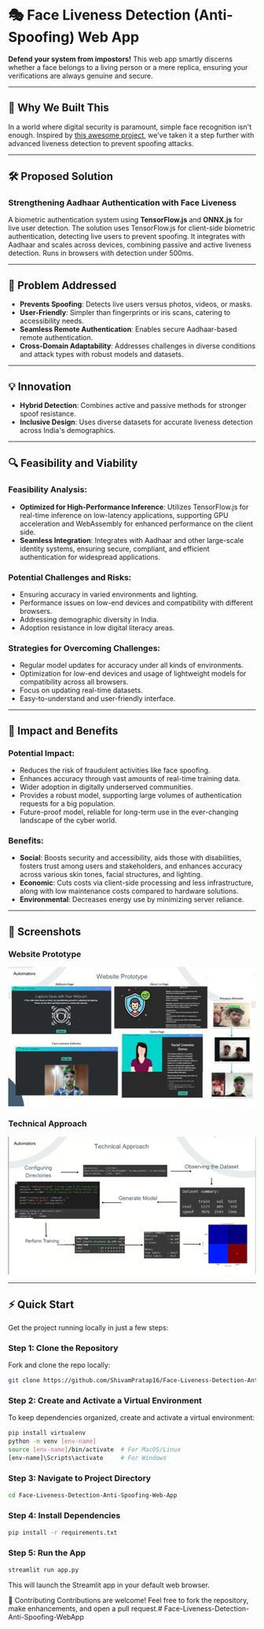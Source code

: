 # 🎭 Face Liveness Detection (Anti-Spoofing) Web App

**Defend your system from impostors!** This web app smartly discerns whether a face belongs to a living person or a mere replica, ensuring your verifications are always genuine and secure.

---

## 🚀 Why We Built This

In a world where digital security is paramount, simple face recognition isn't enough. Inspired by [this awesome project](https://github.com/jomariya23156/face-recognition-with-liveness-web-login), we've taken it a step further with advanced liveness detection to prevent spoofing attacks.

---

## 🛠 Proposed Solution

### Strengthening Aadhaar Authentication with Face Liveness

A biometric authentication system using **TensorFlow.js** and **ONNX.js** for live user detection. The solution uses TensorFlow.js for client-side biometric authentication, detecting live users to prevent spoofing. It integrates with Aadhaar and scales across devices, combining passive and active liveness detection. Runs in browsers with detection under 500ms.

---

## 🧩 Problem Addressed

- **Prevents Spoofing**: Detects live users versus photos, videos, or masks.
- **User-Friendly**: Simpler than fingerprints or iris scans, catering to accessibility needs.
- **Seamless Remote Authentication**: Enables secure Aadhaar-based remote authentication.
- **Cross-Domain Adaptability**: Addresses challenges in diverse conditions and attack types with robust models and datasets.

---

## 💡 Innovation

- **Hybrid Detection**: Combines active and passive methods for stronger spoof resistance.
- **Inclusive Design**: Uses diverse datasets for accurate liveness detection across India's demographics.

---

## 🔍 Feasibility and Viability

### Feasibility Analysis:
- **Optimized for High-Performance Inference**: Utilizes TensorFlow.js for real-time inference on low-latency applications, supporting GPU acceleration and WebAssembly for enhanced performance on the client side.
- **Seamless Integration**: Integrates with Aadhaar and other large-scale identity systems, ensuring secure, compliant, and efficient authentication for widespread applications.

### Potential Challenges and Risks:
- Ensuring accuracy in varied environments and lighting.
- Performance issues on low-end devices and compatibility with different browsers.
- Addressing demographic diversity in India.
- Adoption resistance in low digital literacy areas.

### Strategies for Overcoming Challenges:
- Regular model updates for accuracy under all kinds of environments.
- Optimization for low-end devices and usage of lightweight models for compatibility across all browsers.
- Focus on updating real-time datasets.
- Easy-to-understand and user-friendly interface.

---

## 🌟 Impact and Benefits

### Potential Impact:
- Reduces the risk of fraudulent activities like face spoofing.
- Enhances accuracy through vast amounts of real-time training data.
- Wider adoption in digitally underserved communities.
- Provides a robust model, supporting large volumes of authentication requests for a big population.
- Future-proof model, reliable for long-term use in the ever-changing landscape of the cyber world.

### Benefits:
- **Social**: Boosts security and accessibility, aids those with disabilities, fosters trust among users and stakeholders, and enhances accuracy across various skin tones, facial structures, and lighting.
- **Economic**: Cuts costs via client-side processing and less infrastructure, along with low maintenance costs compared to hardware solutions.
- **Environmental**: Decreases energy use by minimizing server reliance.

---

## 📸 Screenshots

### Website Prototype
![Webcam Page](static/assets/img/image2.png)
### Technical Approach
![Face Liveness Detector](static/assets/img/image.png)

---
## ⚡ Quick Start

Get the project running locally in just a few steps:

### Step 1: Clone the Repository  
Fork and clone the repo locally:

```sh
git clone https://github.com/ShivamPratap16/Face-Liveness-Detection-Anti-Spoofing-WebApp.git
```

### Step 2: Create and Activate a Virtual Environment  
To keep dependencies organized, create and activate a virtual environment:

```sh
pip install virtualenv
python -m venv [env-name]
source [env-name]/bin/activate  # For MacOS/Linux
[env-name]\Scripts\activate     # For Windows
```

### Step 3: Navigate to Project Directory  

```sh
cd Face-Liveness-Detection-Anti-Spoofing-Web-App
```

### Step 4: Install Dependencies  

```sh
pip install -r requirements.txt
```

### Step 5: Run the App  

```sh
streamlit run app.py
```
This will launch the Streamlit app in your default web browser.

🤝 Contributing
Contributions are welcome! Feel free to fork the repository, make enhancements, and open a pull request.#   F a c e - L i v e n e s s - D e t e c t i o n - A n t i - S p o o f i n g - W e b A p p 
 
 